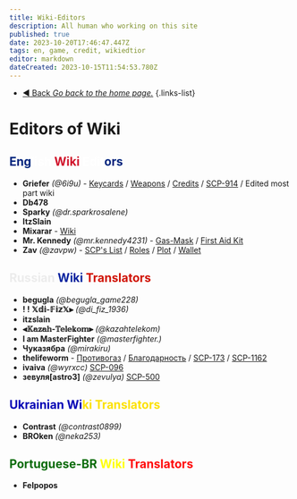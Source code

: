 ```yaml
---
title: Wiki-Editors
description: All human who working on this site
published: true
date: 2023-10-20T17:46:47.447Z
tags: en, game, credit, wikiedtior
editor: markdown
dateCreated: 2023-10-15T11:54:53.780Z
---
```


- [:arrow_backward: Back *Go back to the home page.*](/en/home#credits)
{.links-list}
# Editors of Wiki
## <font color="#00247d">Eng</font><font color="#ffffff">lish</font> <font color="#d1132c">Wiki</font> <font color="#ffffff">Edit</font><font color="#08249f"></font><font color="#00247d">ors</font>
- **Griefer** *(@6i9u)* - [Keycards](https://wiki.scpcbm.com/en/game/items/Keycards) / [Weapons](/en/game/weapons) / [Credits](/en/home#credits) / [SCP-914](/en/game/rooms/scp914) / Edited most part wiki
- **Db478**
- **Sparky** *(@dr.sparkrosalene)*
- **ItzSlain** 
- **Mixarar** - [Wiki](https://wiki.scpcbm.com/home)
- **Mr. Kennedy** *(@mr.kennedy4231)* - [Gas-Mask](https://wiki.scpcbm.com/en/game/items/gas-mask) / [First Aid Kit](/en/game/items/first-aid-kit)
- **Zav** *(@zavpw)* - [SCP's List](https://wiki.scpcbm.com/en/game/scps) / [Roles](https://wiki.scpcbm.com/en/game/jobs) /  [Plot](https://wiki.scpcbm.com/en/game/plot) / [Wallet](/en/game/items/Wallet)
## <font color="#ececec">Russian</font> <font color="#08249f">Wiki</font> <font color="#d01303">Translators</font>
- **begugla** *(@begugla_game228)*
- **! ! 𝕏𝕕𝕚-𝔽𝕚𝕫𝕏⫸** *(@di_fiz_1936)*
- **itzslain**
- **⫷𝕂𝕒𝕫𝕒𝕙-𝕋𝕖𝕝𝕖𝕜𝕠𝕞⫸** *(@kazahtelekom)*
- **I am MasterFighter** *(@masterfighter.)*
- **Чуказябра** *(@mirakiru)*
- **thelifeworm** - [Противогаз](https://wiki.scpcbm.com/ru/game/items/gas-mask) / [Благодарность](https://wiki.scpcbm.com/ru/home#благодарность) / [SCP-173](https://wiki.scpcbm.com/ru/game/scps/173) / [SCP-1162](https://wiki.scpcbm.com/ru/game/scps/1162)
- **ivaiva** *(@wyrxcc)* [SCP-096](https://wiki.scpcbm.com/ru/game/scps/096)
- **зевуля[astro3]** *(@zevulya)* [SCP-500](https://wiki.scpcbm.com/ru/game/scps/500)
## <font color="#0402b6">Ukrainian Wi</font><font color="#fce100">ki Translators</font>
- **Contrast** *(@contrast0899)*
- **BROken** *(@neka253)*
## <font color="#086b08">Portuguese-BR</font> <font color="#ffff08">Wiki</font> <font color="#ff0808">Translators</font>
- **Felpopos**